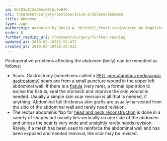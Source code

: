```yaml
---
id: 5b783a112e28ec001bcfe849
uri: treatment/surgery/postoperative-problems/abdomen
title: Abdomen
type: page
authorship: Authored by David A. Mitchell;Proof-read/edited by Angelika Sebald
order: 0
further_reading_uri: treatment/surgery/further-reading
updated_at: 2018-08-18T15:53:47Z
created_at: 2018-08-18T15:24:01Z
---
```


<p>Postoperative problems affecting the abdomen (belly) can be remedied
    as follows:</p>
<ul>
    <li>Scars. Gastrostomy (sometimes called a <a href="/help/non-oral-food">PEG, percutaneous endoscopic gastrostomy</a>)
        scars are from a small puncture wound in the upper left
        abdominal wall. If there is a <a href="/diagnosis/a-z/fistula">fistula</a>        (very rare), a formal operation to excise the fistula,
        seal the stomach and improve the skin wound is needed.
        Usually a simple skin scar revision is all that is needed,
        if anything. Abdominal full thickness skin grafts are
        usually harvested from the side of the abdominal wall
        and rarely need revision.</li>
    <li>The rectus abdominis flap for <a href="/treatment/surgery/reconstruction">head and neck reconstruction</a>        is done in a variety of shapes but usually lies vertically
        on one side of the abdomen and unless the scar is very
        wide and unsightly rarely needs revision. Rarely, if
        a mesh has been used to reinforce the abdominal wall
        and has been exposed and needed removal, the scar may
        be revised.</li>
</ul>
